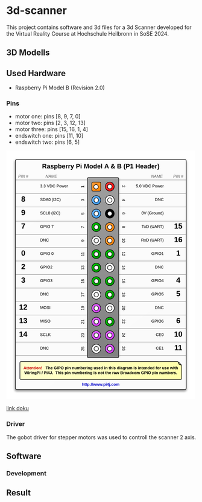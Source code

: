# 3d-scanner
This project contains software and 3d files for a 3d Scanner developed for the Virtual Reality Course at Hochschule Heilbronn in SoSE 2024.
## 3D Modells
## Used Hardware
- Raspberry Pi Model B (Revision 2.0)
### Pins
- motor one: pins [8, 9, 7, 0]
- motor two: pins [2, 3, 12, 13]
- motor three: pins [15, 16, 1, 4]
- endswitch one: pins [11, 10]
- endswitch two: pins [6, 5]
  
![GPI Wiring](gpioRpi.png)

[link doku](https://www.pi4j.com/1.2/pins/model-b-rev2.html)

### Driver
The gobot driver for stepper motors was used to controll the scanner 2 axis.

## Software
### Development
## Result
